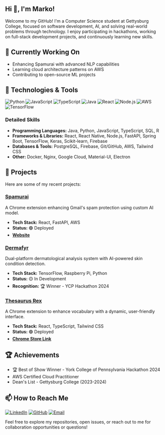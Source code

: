 ## Hi 👋, I'm Marko!
Welcome to my GitHub! I'm a Computer Science student at Gettysburg College, focused on software development, AI, and solving real-world problems through technology. I enjoy participating in hackathons, working on full-stack development projects, and continuously learning new skills.

## 🔭 Currently Working On
- Enhancing Spamurai with advanced NLP capabilities
- Learning cloud architecture patterns on AWS
- Contributing to open-source ML projects

## 🔧 Technologies & Tools
![Python](https://img.shields.io/badge/Python-3776AB?style=flat&logo=python&logoColor=white)
![JavaScript](https://img.shields.io/badge/JavaScript-F7DF1E?style=flat&logo=javascript&logoColor=black)
![TypeScript](https://img.shields.io/badge/TypeScript-007ACC?style=flat&logo=typescript&logoColor=white)
![Java](https://img.shields.io/badge/Java-ED8B00?style=flat&logo=openjdk&logoColor=white)
![React](https://img.shields.io/badge/React-20232A?style=flat&logo=react&logoColor=61DAFB)
![Node.js](https://img.shields.io/badge/Node.js-43853D?style=flat&logo=node.js&logoColor=white)
![AWS](https://img.shields.io/badge/AWS-232F3E?style=flat&logo=amazon-aws&logoColor=white)
![TensorFlow](https://img.shields.io/badge/TensorFlow-FF6F00?style=flat&logo=tensorflow&logoColor=white)

### Detailed Skills
- **Programming Languages:** Java, Python, JavaScript, TypeScript, SQL, R
- **Frameworks & Libraries:** React, React Native, Node.js, FastAPI, Spring Boot, TensorFlow, Keras, Scikit-learn, Firebase
- **Databases & Tools:** PostgreSQL, Firebase, Git/GitHub, AWS, Tailwind CSS
- **Other:** Docker, Nginx, Google Cloud, Material-UI, Electron

## 🚀 Projects
Here are some of my recent projects:

### [Spamurai](https://github.com/mrktsm/spamurai)
A Chrome extension enhancing Gmail's spam protection using custom AI model.
- **Tech Stack:** React, FastAPI, AWS
- **Status:** 🟢 Deployed
- **[Website](https://spamurai.online)**

### [Dermafyr](https://github.com/mrktsm/Dermafyr-YCP2024)
Dual-platform dermatological analysis system with AI-powered skin condition detection.
- **Tech Stack:** TensorFlow, Raspberry Pi, Python
- **Status:** 🟡 In Development
- **Recognition:** 🏆 Winner - YCP Hackathon 2024

### [Thesaurus Rex](https://github.com/mrktsm/thesaurus-rex)
A Chrome extension to enhance vocabulary with a dynamic, user-friendly interface.
- **Tech Stack:** React, TypeScript, Tailwind CSS
- **Status:** 🟢 Deployed
- **[Chrome Store Link](https://chromewebstore.google.com/detail/thesaurus-rex-dictionary/kdndkbfnffbiocjpoaifdpljdphefgpm)**

## 🏆 Achievements
- 🏆 Best of Show Winner - York College of Pennsylvania Hackathon 2024
- AWS Certified Cloud Practitioner
- Dean's List - Gettysburg College (2023-2024)

## 📫 How to Reach Me
[![LinkedIn](https://img.shields.io/badge/LinkedIn-0077B5?style=flat&logo=linkedin&logoColor=white)](https://www.linkedin.com/in/marko-tsymbaliuk-55615430b/)
[![GitHub](https://img.shields.io/badge/GitHub-100000?style=flat&logo=github&logoColor=white)](https://github.com/mrktsm)
[![Email](https://img.shields.io/badge/Email-D14836?style=flat&logo=gmail&logoColor=white)](mailto:tsymma01@gettysburg.edu)

Feel free to explore my repositories, open issues, or reach out to me for collaboration opportunities or questions!

<!---
mrktsm/mrktsm is a ✨ special ✨ repository because its `README.md` (this file) appears on your GitHub profile.
You can click the Preview link to take a look at your changes.
--->
